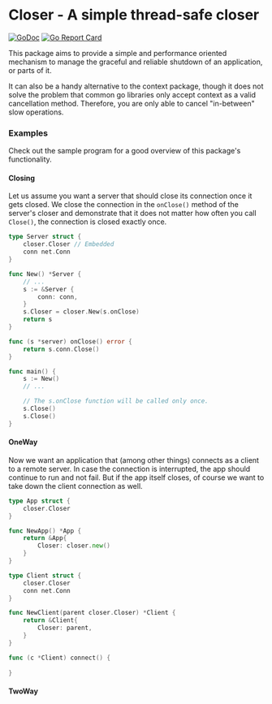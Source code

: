 # Closer - A simple thread-safe closer

[![GoDoc](https://godoc.org/github.com/desertbit/closer?status.svg)](https://godoc.org/github.com/desertbit/closer)
[![Go Report Card](https://goreportcard.com/badge/github.com/desertbit/closer)](https://goreportcard.com/report/github.com/desertbit/closer)

This package aims to provide a simple and performance oriented mechanism to manage the graceful and reliable shutdown of an application, or parts of it.  

It can also be a handy alternative to the context package, though it does not solve the problem that common go libraries only accept context as a valid cancellation method. Therefore, you are only able to cancel "in-between" slow operations.

### Examples
Check out the sample program for a good overview of this package's functionality.
#### Closing
Let us assume you want a server that should close its connection once it gets closed. We close the connection in the `onClose()` method of the server's closer and demonstrate that it does not matter how often you call `Close()`, the connection is closed exactly once.

```go
type Server struct {
    closer.Closer // Embedded
    conn net.Conn
}

func New() *Server {
    // ...
    s := &Server {
        conn: conn,
    }
    s.Closer = closer.New(s.onClose)
    return s
}

func (s *server) onClose() error {
    return s.conn.Close()
}

func main() {
    s := New()
    // ...

    // The s.onClose function will be called only once.
    s.Close()
    s.Close()
}
```
#### OneWay
Now we want an application that (among other things) connects as a client to a remote server. In case the connection is interrupted, the app should continue to run and not fail. But if the app itself closes, of course we want to take down the client connection as well.
```go
type App struct {
    closer.Closer
}

func NewApp() *App {
    return &App{
        Closer: closer.new()
    }
}

type Client struct {
    closer.Closer
    conn net.Conn
}

func NewClient(parent closer.Closer) *Client {
    return &Client{
        Closer: parent,
    }
}

func (c *Client) connect() {
    
}
```
#### TwoWay
